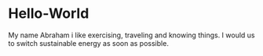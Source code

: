 # Hello-World
My name Abraham i like exercising, traveling and knowing things. I would us to switch sustainable energy as soon as possible.

